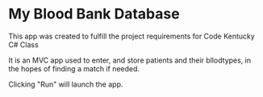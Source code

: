 # My Blood Bank Database

This app was created to fulfill the project requirements for Code Kentucky C# Class

It is an MVC app used to enter, and store patients and their bllodtypes, in the hopes of finding a match if needed.

Clicking "Run" will launch the app.